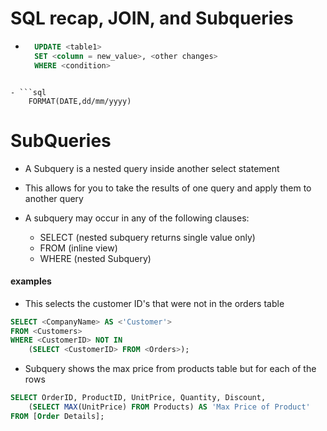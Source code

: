 # SQL recap, JOIN, and Subqueries 

- ```sql
	UPDATE <table1>
	SET <column = new_value>, <other changes>
	WHERE <condition>
```

- ```sql
	FORMAT(DATE,dd/mm/yyyy)
```

# SubQueries
- A Subquery is a nested query inside another select statement
- This allows for you to take the results of one query and apply them to another query

- A subquery may occur in any of the following clauses:
  - SELECT (nested subquery  returns single value only)
  - FROM (inline view)
  - WHERE (nested Subquery)

#### examples
- This selects the customer ID's that were not in the orders table
```sql
SELECT <CompanyName> AS <'Customer'>
FROM <Customers>
WHERE <CustomerID> NOT IN
	(SELECT <CustomerID> FROM <Orders>);
```

- Subquery shows the max price from products table but for each of the rows
```sql
SELECT OrderID, ProductID, UnitPrice, Quantity, Discount,
	(SELECT MAX(UnitPrice) FROM Products) AS 'Max Price of Product'
FROM [Order Details];
```
